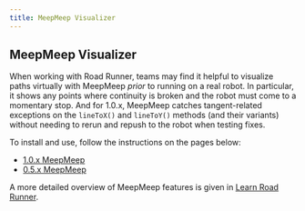 ```yaml
---
title: MeepMeep Visualizer
---
```


## MeepMeep Visualizer

When working with Road Runner, teams may find it helpful to visualize paths
virtually with MeepMeep *prior* to running on a real robot. In particular, it
shows any points where continuity is broken and the robot must come to a
momentary stop. And for 1.0.x, MeepMeep catches tangent-related exceptions on
the `lineToX()` and `lineToY()` methods (and their variants) without needing to
rerun and repush to the robot when testing fixes.

<!-- It can also display velocity, acceleration and position data (as needed) to debug against telemetry from real-life robot runs. -->

To install and use, follow the instructions on the pages below:

* [1.0.x MeepMeep](https://github.com/acmerobotics/MeepMeep)
* [0.5.x MeepMeep](https://github.com/NoahBres/MeepMeep)

A more detailed overview of MeepMeep features is given in [Learn Road
Runner](https://learnroadrunner.com/tools.html#meepmeep). 
